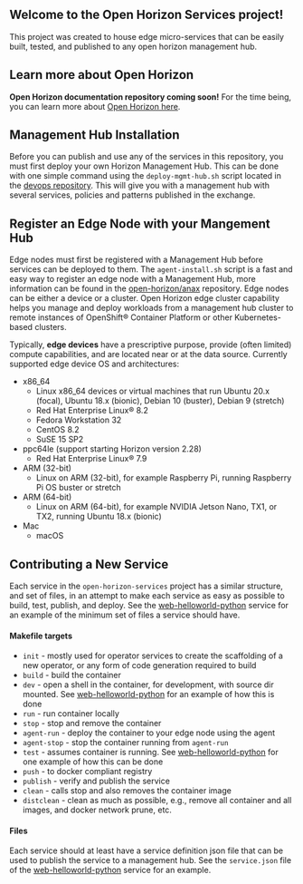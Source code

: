 ## Welcome to the Open Horizon Services project!

This project was created to house edge micro-services that can be easily built, tested, and published to any open horizon management hub.

## Learn more about Open Horizon 
**Open Horizon documentation repository coming soon!** For the time being, you can learn more about [Open Horizon here](https://www.ibm.com/support/knowledgecenter/SSFKVV_4.2/kc_welcome_containers.html).

## Management Hub Installation
Before you can publish and use any of the services in this repository, you must first deploy your own Horizon Management Hub. This can be done with one simple command using the `deploy-mgmt-hub.sh` script located in the [devops repository](https://github.com/open-horizon/devops/tree/master/mgmt-hub#horizon-management-hub). This will give you with a management hub with several services, policies and patterns published in the exchange. 

## Register an Edge Node with your Mangement Hub
Edge nodes must first be registered with a Management Hub before services can be deployed to them. The `agent-install.sh` script is a fast and easy way to register an edge node with a Management Hub, more information can be found in the [open-horizon/anax](https://github.com/open-horizon/anax/tree/master/agent-install#edge-node-agent-install) repository. Edge nodes can be either a device or a cluster. Open Horizon edge cluster capability helps you manage and deploy workloads from a management hub cluster to remote instances of OpenShift® Container Platform or other Kubernetes-based clusters. 

Typically, **edge devices** have a prescriptive purpose, provide (often limited) compute capabilities, and are located near or at the data source. Currently supported edge device OS and architectures:
* x86_64
  * Linux x86_64 devices or virtual machines that run Ubuntu 20.x (focal), Ubuntu 18.x (bionic), Debian 10 (buster), Debian 9 (stretch)
  * Red Hat Enterprise Linux® 8.2
  * Fedora Workstation 32
  * CentOS 8.2
  * SuSE 15 SP2
* ppc64le (support starting Horizon version 2.28)
  * Red Hat Enterprise Linux® 7.9
* ARM (32-bit)
  * Linux on ARM (32-bit), for example Raspberry Pi, running Raspberry Pi OS buster or stretch
* ARM (64-bit)
  * Linux on ARM (64-bit), for example NVIDIA Jetson Nano, TX1, or TX2, running Ubuntu 18.x (bionic)
* Mac
  * macOS

## Contributing a New Service 

Each service in the `open-horizon-services` project has a similar structure, and set of files, in an attempt to make each service as easy as possible to build, test, publish, and deploy. See the [web-helloworld-python](https://github.com/open-horizon-services/web-helloworld-python) service for an example of the minimum set of files a service should have.

#### Makefile targets 

- `init` - mostly used for operator services to create the scaffolding of a new operator, or any form of code generation required to build
- `build` - build the container
- `dev` - open a shell in the container, for development, with source dir mounted. See [web-helloworld-python](https://github.com/open-horizon-services/web-helloworld-python/blob/89ecbea75dfbd40ab939a711c879db81907120d1/Makefile#L18) for an example of how this is done
- `run` - run container locally
- `stop` - stop and remove the container
- `agent-run` - deploy the container to your edge node using the agent
- `agent-stop` - stop the container running from `agent-run` 
- `test` - assumes container is running. See [web-helloworld-python](https://github.com/open-horizon-services/web-helloworld-python/blob/89ecbea75dfbd40ab939a711c879db81907120d1/Makefile#L31) for one example of how this can be done
- `push` - to docker compliant registry
- `publish` - verify and publish the service
- `clean` - calls stop and also removes the container image
- `distclean` - clean as much as possible, e.g., remove all container and all images, and docker network prune, etc.

#### Files

Each service should at least have a service definition json file that can be used to publish the service to a management hub. See the `service.json` file of the [web-helloworld-python](https://github.com/open-horizon-services/web-helloworld-python/blob/main/service.json) service for an example. 